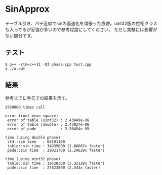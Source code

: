 # SinApprox

テーブル引き、パデ近似でsinの高速化を頑張った痕跡。uint32版の位相クラスも入ってるが妥協が多いので参考程度にしてください。
ただし実験には影響がない部分です。

## テスト

```
$ g++ -std=c++11 -O3 phase.cpp test.cpp
$ ./a.out
```

## 結果

参考までに手元での結果を示す。
```
2560000 times call

error (root mean square)
 error of table (uint32) : 2.43049e-06
 error of table (double) : 2.43027e-06
 error of pade           : 2.38454e-05

time (using double phase)
 std::sin time   : 65191100
 table::sin time : 34935000 (1.86607x faster)
 pade::sin time  : 29021700 (2.24629x faster)

time (using uint32 phase)
 table::sin time : 19628300 (3.32128x faster)
 pade::sin time  : 27823800 (2.343x faster)
 
```

